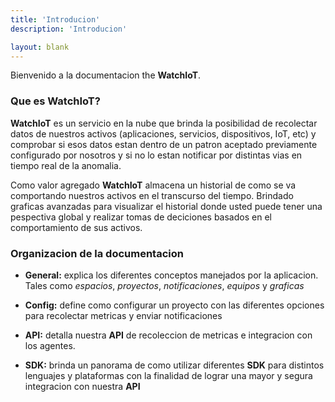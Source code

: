 ```yaml
---
title: 'Introducion'
description: 'Introducion'

layout: blank
---
```


Bienvenido a la documentacion the **WatchIoT**.

### Que es WatchIoT?

**WatchIoT** es un servicio en la nube que brinda la posibilidad de recolectar datos de nuestros activos (aplicaciones,
servicios, dispositivos, IoT, etc) y comprobar si esos datos estan dentro de un patron aceptado previamente
configurado por nosotros y si no lo estan notificar por distintas vias en tiempo real de la anomalia.

Como valor agregado **WatchIoT** almacena un historial de como se va comportando nuestros activos en el transcurso del tiempo.
Brindado graficas avanzadas para visualizar el historial donde usted puede tener una pespectiva global y realizar tomas
de deciciones basados en el comportamiento de sus activos.

### Organizacion de la documentacion

* **General:** explica los diferentes conceptos manejados por la aplicacion. Tales como *espacios*, *proyectos*,
*notificaciones*, *equipos* y *graficas*

* **Config:** define como configurar un proyecto con las diferentes opciones para recolectar metricas
y enviar notificaciones

* **API:** detalla nuestra **API** de recoleccion de metricas e integracion con los agentes.

* **SDK:** brinda un panorama de como utilizar diferentes **SDK** para distintos lenguajes y plataformas con la
finalidad de lograr una mayor y segura integracion con nuestra **API**
